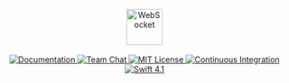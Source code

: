 <p align="center">
    <img src="https://user-images.githubusercontent.com/1342803/38949510-953718a6-4310-11e8-9381-67db60a4e50b.png" height="64" alt="WebSocket">
    <br>
    <br>
    <a href="https://docs.vapor.codes/3.0/websocket/getting-started/">
        <img src="http://img.shields.io/badge/read_the-docs-2196f3.svg" alt="Documentation">
    </a>
    <a href="https://discord.gg/vapor">
        <img src="https://img.shields.io/discord/431917998102675485.svg" alt="Team Chat">
    </a>
    <a href="LICENSE">
        <img src="https://img.shields.io/badge/license-MIT-brightgreen.svg" alt="MIT License">
    </a>
    <a href="https://circleci.com/gh/vapor/websocket">
        <img src="https://circleci.com/gh/vapor/websocket.svg?style=shield" alt="Continuous Integration">
    </a>
    <a href="https://swift.org">
        <img src="http://img.shields.io/badge/swift-4.1-brightgreen.svg" alt="Swift 4.1">
    </a>
</p>
